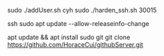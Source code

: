 
sudo ./addUser.sh cyh
sudo ./harden_ssh.sh 30015


ssh
sudo apt update --allow-releaseinfo-change

apt update && apt install sudo git
git clone https://github.com/HoraceCui/githubServer.git

